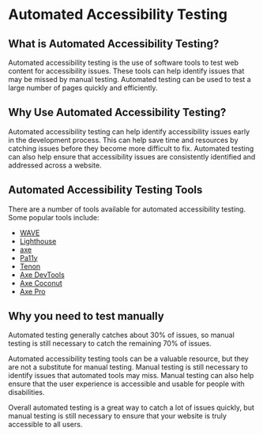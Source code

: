 # Automated Accessibility Testing

## What is Automated Accessibility Testing?

Automated accessibility testing is the use of software tools to test web content for accessibility issues. These tools can help identify issues that may be missed by manual testing. Automated testing can be used to test a large number of pages quickly and efficiently.

## Why Use Automated Accessibility Testing?

Automated accessibility testing can help identify accessibility issues early in the development process. This can help save time and resources by catching issues before they become more difficult to fix. Automated testing can also help ensure that accessibility issues are consistently identified and addressed across a website.

## Automated Accessibility Testing Tools

There are a number of tools available for automated accessibility testing. Some popular tools include:

- [WAVE](https://wave.webaim.org/)
- [Lighthouse](https://developers.google.com/web/tools/lighthouse)
- [axe](https://www.deque.com/axe/)
- [Pa11y](https://pa11y.org/)
- [Tenon](https://tenon.io/)
- [Axe DevTools](https://www.deque.com/axe/devtools/)
- [Axe Coconut](https://www.deque.com/axe/coconut/)
- [Axe Pro](https://www.deque.com/axe/pro/)

## Why you need to test manually

Automated testing generally catches about 30% of issues, so manual testing is still necessary to catch the remaining 70% of issues.

Automated accessibility testing tools can be a valuable resource, but they are not a substitute for manual testing. Manual testing is still necessary to identify issues that automated tools may miss. Manual testing can also help ensure that the user experience is accessible and usable for people with disabilities.

Overall automated testing is a great way to catch a lot of issues quickly, but manual testing is still necessary to ensure that your website is truly accessible to all users.
